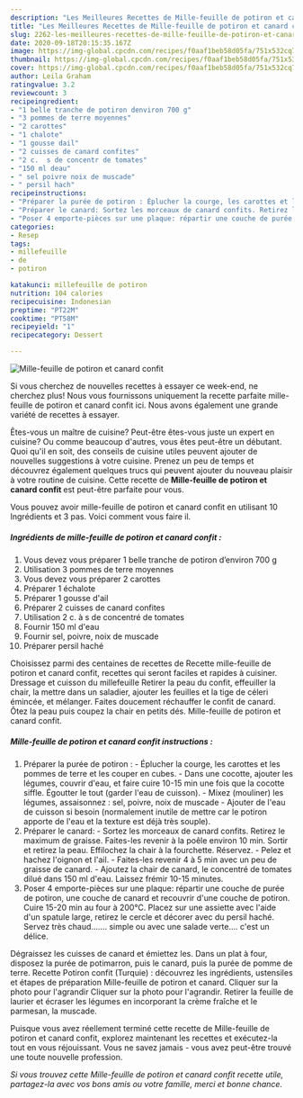 ```yaml
---
description: "Les Meilleures Recettes de Mille-feuille de potiron et canard confit"
title: "Les Meilleures Recettes de Mille-feuille de potiron et canard confit"
slug: 2262-les-meilleures-recettes-de-mille-feuille-de-potiron-et-canard-confit
date: 2020-09-18T20:15:35.167Z
image: https://img-global.cpcdn.com/recipes/f0aaf1beb58d05fa/751x532cq70/mille-feuille-de-potiron-et-canard-confit-photo-principale-de-la-recette.jpg
thumbnail: https://img-global.cpcdn.com/recipes/f0aaf1beb58d05fa/751x532cq70/mille-feuille-de-potiron-et-canard-confit-photo-principale-de-la-recette.jpg
cover: https://img-global.cpcdn.com/recipes/f0aaf1beb58d05fa/751x532cq70/mille-feuille-de-potiron-et-canard-confit-photo-principale-de-la-recette.jpg
author: Leila Graham
ratingvalue: 3.2
reviewcount: 3
recipeingredient:
- "1 belle tranche de potiron denviron 700 g"
- "3 pommes de terre moyennes"
- "2 carottes"
- "1 chalote"
- "1 gousse dail"
- "2 cuisses de canard confites"
- "2 c.  s de concentr de tomates"
- "150 ml deau"
- " sel poivre noix de muscade"
- " persil hach"
recipeinstructions:
- "Préparer la purée de potiron : Éplucher la courge, les carottes et les pommes de terre et les couper en cubes. Dans une cocotte, ajouter les légumes, couvrir d&#39;eau, et faire cuire 10-15 min une fois que la cocotte siffle. Égoutter le tout (garder l&#39;eau de cuisson). Mixez (mouliner) les légumes, assaisonnez : sel, poivre, noix de muscade Ajouter de l&#39;eau de cuisson si besoin (normalement inutile de mettre car le potiron apporte de l&#39;eau et la texture est déjà très souple)."
- "Préparer le canard: Sortez les morceaux de canard confits. Retirez le maximum de graisse. Faites-les revenir à la poêle environ 10 min. Sortir et retirez la peau. Effilochez la chair à la fourchette. Réservez. Pelez et hachez l&#39;oignon et l&#39;ail. Faites-les revenir 4 à 5 min avec un peu de graisse de canard.  Ajoutez la chair de canard, le concentré de tomates dilué dans 150 ml d&#39;eau. Laissez frémir 10-15 minutes."
- "Poser 4 emporte-pièces sur une plaque: répartir une couche de purée de potiron, une couche de canard et recouvrir d&#39;une couche de potiron. Cuire 15-20 min au four à 200°C. Placez sur une assiette avec l&#39;aide d&#39;un spatule large, retirez le cercle et décorer avec du persil haché. Servez très chaud....... simple ou avec une salade verte.... c&#39;est un délice."
categories:
- Resep
tags:
- millefeuille
- de
- potiron

katakunci: millefeuille de potiron 
nutrition: 104 calories
recipecuisine: Indonesian
preptime: "PT22M"
cooktime: "PT58M"
recipeyield: "1"
recipecategory: Dessert

---
```



![Mille-feuille de potiron et canard confit](https://img-global.cpcdn.com/recipes/f0aaf1beb58d05fa/751x532cq70/mille-feuille-de-potiron-et-canard-confit-photo-principale-de-la-recette.jpg)

Si vous cherchez de nouvelles recettes à essayer ce week-end, ne cherchez plus! Nous vous fournissons uniquement la recette parfaite mille-feuille de potiron et canard confit ici. Nous avons également une grande variété de recettes à essayer.

Êtes-vous un maître de cuisine? Peut-être êtes-vous juste un expert en cuisine? Ou comme beaucoup d'autres, vous êtes peut-être un débutant. Quoi qu'il en soit, des conseils de cuisine utiles peuvent ajouter de nouvelles suggestions à votre cuisine. Prenez un peu de temps et découvrez également quelques trucs qui peuvent ajouter du nouveau plaisir à votre routine de cuisine. Cette recette de <strong> Mille-feuille de potiron et canard confit </strong> est peut-être parfaite pour vous.

<!--inarticleads1-->

Vous pouvez avoir mille-feuille de potiron et canard confit en utilisant 10 Ingrédients et 3 pas. Voici comment vous faire il.

##### Ingrédients de mille-feuille de potiron et canard confit :

1. Vous devez vous préparer 1 belle tranche de potiron d’environ 700 g
1. Utilisation 3 pommes de terre moyennes
1. Vous devez vous préparer 2 carottes
1. Préparer 1 échalote
1. Préparer 1 gousse d&#39;ail
1. Préparer 2 cuisses de canard confites
1. Utilisation 2 c. à s de concentré de tomates
1. Fournir 150 ml d&#39;eau
1. Fournir  sel, poivre, noix de muscade
1. Préparer  persil haché


Choisissez parmi des centaines de recettes de Recette mille-feuille de potiron et canard confit, recettes qui seront faciles et rapides à cuisiner. Dressage et cuisson du millefeuille Retirer la peau du confit, effeuiller la chair, la mettre dans un saladier, ajouter les feuilles et la tige de céleri émincée, et mélanger. Faites doucement réchauffer le confit de canard. Ôtez la peau puis coupez la chair en petits dés. Mille-feuille de potiron et canard confit. 

<!--inarticleads2-->

##### Mille-feuille de potiron et canard confit instructions :

1. Préparer la purée de potiron : - Éplucher la courge, les carottes et les pommes de terre et les couper en cubes. - Dans une cocotte, ajouter les légumes, couvrir d&#39;eau, et faire cuire 10-15 min une fois que la cocotte siffle. Égoutter le tout (garder l&#39;eau de cuisson). - Mixez (mouliner) les légumes, assaisonnez : sel, poivre, noix de muscade - Ajouter de l&#39;eau de cuisson si besoin (normalement inutile de mettre car le potiron apporte de l&#39;eau et la texture est déjà très souple).
1. Préparer le canard: - Sortez les morceaux de canard confits. Retirez le maximum de graisse. Faites-les revenir à la poêle environ 10 min. Sortir et retirez la peau. Effilochez la chair à la fourchette. Réservez. - Pelez et hachez l&#39;oignon et l&#39;ail. - Faites-les revenir 4 à 5 min avec un peu de graisse de canard.  - Ajoutez la chair de canard, le concentré de tomates dilué dans 150 ml d&#39;eau. Laissez frémir 10-15 minutes.
1. Poser 4 emporte-pièces sur une plaque: répartir une couche de purée de potiron, une couche de canard et recouvrir d&#39;une couche de potiron. Cuire 15-20 min au four à 200°C. Placez sur une assiette avec l&#39;aide d&#39;un spatule large, retirez le cercle et décorer avec du persil haché. Servez très chaud....... simple ou avec une salade verte.... c&#39;est un délice.


Dégraissez les cuisses de canard et émiettez les. Dans un plat à four, disposez la purée de potimarron, puis le canard, puis la purée de pomme de terre. Recette Potiron confit (Turquie) : découvrez les ingrédients, ustensiles et étapes de préparation Mille-feuille de potiron et canard. Cliquer sur la photo pour l&#39;agrandir Cliquer sur la photo pour l&#39;agrandir. Retirer la feuille de laurier et écraser les légumes en incorporant la crème fraîche et le parmesan, la muscade. 

<!--inarticleads1-->

<p>
Puisque vous avez réellement terminé cette recette de Mille-feuille de potiron et canard confit, explorez maintenant les recettes et exécutez-la tout en vous réjouissant. Vous ne savez jamais - vous avez peut-être trouvé une toute nouvelle profession.
</p>

<p>
<i>Si vous trouvez cette Mille-feuille de potiron et canard confit recette utile, partagez-la avec vos bons amis ou votre famille, merci et bonne chance.</i>
</p>
